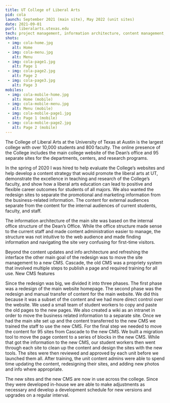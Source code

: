 ```yaml
---
title: UT College of Liberal Arts
pid: cola
launch: September 2021 (main site), May 2022 (unit sites)
date: 2021-09-01
purl: liberalarts.utexas.edu
tech: project management, information architecture, content management, template development, UI/UX, HTML, CSS/SCSS, grapes.js, documentation, training, support lead
shots:
 - img: cola-home.jpg
   alt: Home
 - img: cola-menu.jpg
   alt: Menu
 - img: cola-page1.jpg
   alt: Page 1
 - img: cola-page2.jpg
   alt: Page 2
 - img: cola-page3.jpg
   alt: Page 3
mobiles:      
 - img: cola-mobile-home.jpg
   alt: Home (mobile)
 - img: cola-mobile-menu.jpg
   alt: Menu (mobile)
 - img: cola-mobile-page1.jpg
   alt: Page 1 (mobile)
 - img: cola-mobile-page2.jpg
   alt: Page 2 (mobile)
---
```

The College of Liberal Arts at the University of Texas at Austin is the largest college with over 10,000 students and 800 faculty. The online presence of the College includes the main college website of the Dean’s office and 95 separate sites for the departments, centers, and research programs.

In the spring of 2020 I was hired to help evaluate the College’s websites and help develop a content strategy that would promote the liberal arts at UT, demonstrate the excellence in teaching and research of the College’s faculty, and show how a liberal arts education can lead to positive and flexible career outcomes for students of all majors. We also wanted the redesign sites to separate the promotional and marketing information from the business-related information. The content for external audiences separate from the content for the internal audiences of current students, faculty, and staff.

The information architecture of the main site was based on the internal office structure of the Dean’s Office. While the office structure made sense to the current staff and made content administration easier to manage, the structure was not intuitive to the web audience and made finding information and navigating the site very confusing for first-time visitors.  

Beyond the content updates and info architecture and refreshing the interface the other main goal of the redesign was to move the site management to a new CMS. Cascade, the old CMS was a propriety system that involved multiple steps to publish a page and required training for all use. New CMS features

Since the redesign was big, we divided it into three phases. The first phase was a redesign of the main website homepage. The second phase was the redesign and manual transfer of content for the main website. We did this because it was a subset of the content and we had more direct control over the website. We used a small team of student workers to copy and paste the old pages to the new pages. We also created a wiki as an intranet in order to move the business related information to a separate site. Once we had the main site set up and the content transferred to the new CMS we trained the staff to use the new CMS. For the final step we needed to move the content for 95 sites from Cascade to the new CMS. We built a migration tool to move the page content to a series of blocks in the new CMS. While that got the information to the new CMS, our student workers then went through each site to clean up the content and design the sites with the new tools. The sites were then reviewed and approved by each unit before we launched them all. After training, the unit content admins were able to spend time updating the content, redesigning their sites, and adding new photos and info where appropriate.

The new sites and the new CMS are now in use across the college. Since they were developed in-house we are able to make adjustments as necessary and develop a development schedule for new versions and upgrades on a regular interval.
